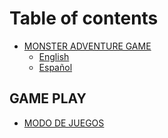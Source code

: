 # Table of contents

* [MONSTER ADVENTURE GAME](README.md)
  * [English](monster-adventure-game/english.md)
  * [Español](monster-adventure-game/espanol.md)

## GAME PLAY

* [MODO DE JUEGOS](game-play/modo-de-juegos.md)
